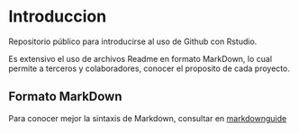 # Introduccion

Repositorio público para introducirse al uso de Github con Rstudio.

Es extensivo el uso de archivos Readme en formato MarkDown, lo cual permite a terceros y colaboradores, conocer el proposito de cada proyecto.

## Formato MarkDown

Para conocer mejor la sintaxis de Markdown, consultar en [markdownguide](https://markdownguide.offshoot.io/basic-syntax/)
